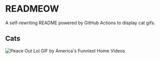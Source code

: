 # READMEOW

A self-rewriting README powered by GitHub Actions to display cat gifs.

## Cats

![Peace Out Lol GIF by America's Funniest Home Videos](https://media4.giphy.com/media/l4KibK3JwaVo0CjDO/200.gif?cid=9acd02dabl5ib8j072c5n0vvw4v22n4j42oyvysb1e9d2dlc&ep=v1_gifs_search&rid=200.gif&ct=g)
